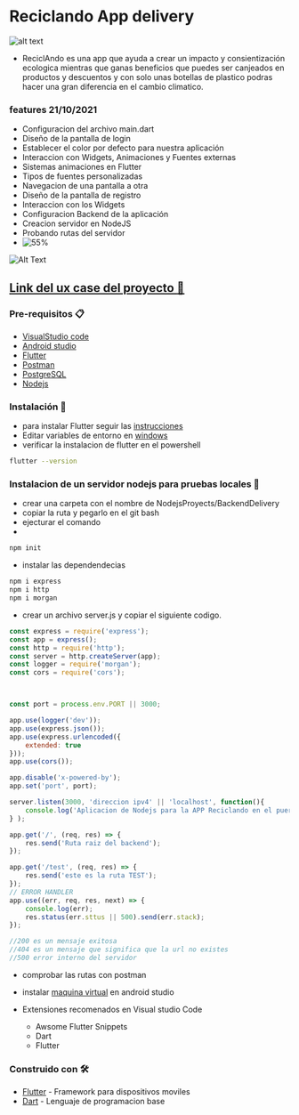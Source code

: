 
# Reciclando App delivery 
 ![alt text](https://github.com/BryanApolinario/reciclandoApp/blob/main/assets/img/delivery.png)
- ReciclAndo es una app que ayuda a crear un impacto y consientización ecologica mientras que ganas beneficios  que puedes ser canjeados en productos y descuentos  y con solo unas botellas de plastico podras hacer una gran diferencia en el cambio climatico.

### features 21/10/2021
- Configuracion del archivo main.dart
- Diseño de la pantalla de login
- Establecer el color por defecto para nuestra aplicación
- Interaccion con Widgets, Animaciones y Fuentes externas
- Sistemas animaciones en Flutter
- Tipos de fuentes personalizadas
- Navegacion de una pantalla a otra
- Diseño de la pantalla de registro
- Interaccion con los Widgets
- Configuracion Backend de la aplicación
- Creacion servidor en NodeJS
- Probando rutas del servidor
- ![55%](https://progress-bar.dev/55)



![Alt Text](https://media.giphy.com/media/6Qotkeqtn2PnUBzry1/source.gif)



## [Link del ux case del proyecto :art:](https://www.figma.com/file/TZl198OABgCCgkhJq0nuUS/Reciclando_UX_Estudio?node-id=216%3A10)

### Pre-requisitos 📋
- [VisualStudio code](https://code.visualstudio.com/)
- [Android studio](https://developer.android.com/studio?hl=es-419)
- [Flutter](https://flutter.dev/docs/get-started/install)
- [Postman](https://www.postman.com/)
- [PostgreSQL](https://www.postgresql.org/)
- [Nodejs](https://nodejs.org/es/)

### Instalación 🔧
- para instalar Flutter seguir las [instrucciones](https://flutter.dev/docs/get-started/install/windows)
- Editar variables de entorno en [windows](https://www.genbeta.com/desarrollo/variables-entorno-que-sirven-como-podemos-editarlas-windows-linux )
- verificar la instalacion de flutter en el powershell
```bash
flutter --version
```
### Instalacion de un servidor nodejs para pruebas locales 🔧
- crear una carpeta con el nombre de NodejsProyects/BackendDelivery 
- copiar la ruta y pegarlo en el git bash 
- ejecturar el comando 
- 
```bash
npm init
```

- instalar las dependendecias
```bash
npm i express
npm i http
npm i morgan 
```
- crear un archivo server.js y copiar el siguiente codigo. 
```Javascript
const express = require('express');
const app = express();
const http = require('http');
const server = http.createServer(app);
const logger = require('morgan');
const cors = require('cors');



const port = process.env.PORT || 3000;

app.use(logger('dev'));
app.use(express.json());
app.use(express.urlencoded({
    extended: true
}));
app.use(cors());

app.disable('x-powered-by');
app.set('port', port);

server.listen(3000, 'direccion ipv4' || 'localhost', function(){
    console.log('Aplicacion de Nodejs para la APP Reciclando en el puerto: '+ port +' iniciando...')
} );

app.get('/', (req, res) => {
    res.send('Ruta raiz del backend');
});

app.get('/test', (req, res) => {
    res.send('este es la ruta TEST');
});
// ERROR HANDLER
app.use((err, req, res, next) => {
    console.log(err);
    res.status(err.sttus || 500).send(err.stack);
});

//200 es un mensaje exitosa
//404 es un mensaje que significa que la url no existes
//500 error interno del servidor 

```
- comprobar las rutas con postman



- instalar [maquina virtual](https://www.youtube.com/watch?v=MAmrggRxEJ4) en android studio 
- Extensiones recomenados en Visual studio Code
	-  Awsome Flutter Snippets
	- Dart
	- Flutter

### Construido con 🛠️
- [Flutter](https://flutter.dev/) - Framework para dispositivos moviles
- [Dart](https://dart.dev/) - Lenguaje de programacion base


